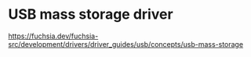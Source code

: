 USB mass storage driver
=======================

https://fuchsia.dev/fuchsia-src/development/drivers/driver_guides/usb/concepts/usb-mass-storage
